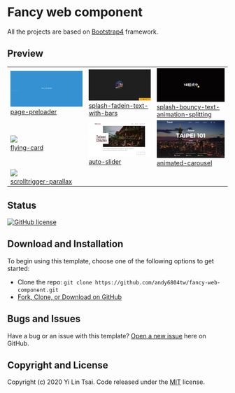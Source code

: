 # Fancy web component
All the projects are based on [Bootstrap4](http://startbootstrap.com/) framework.

## Preview

<table>
    <tbody>
        <tr>
            <td>
                <img src="page-preloader/screenshot/demo.gif" width="300px"><br>
                <a href="https://andy6804tw.github.io/fancy-web-component/page-preloader/" target="_blank">page-preloader</a>
            </td>
            <td>
                <img src="splash-fadein-text-with-bars/screenshot/demo.gif" width="300px"><br>
                <a href="https://andy6804tw.github.io/fancy-web-component/splash-fadein-text-with-bars" target="_blank">splash-fadein-text-with-bars</a>
            </td>
            <td>
                <img src="splash-bouncy-text-animation-splitting/screenshot/demo.gif" width="300px"><br>
                <a href="https://andy6804tw.github.io/fancy-web-component/splash-bouncy-text-animation-splitting" target="_blank">splash-bouncy-text-animation-splitting</a>
            </td>
        </tr>
        <tr>
            <td>
                <img src="flying-card/screenshot/demo.gif" width="300px"><br>
                <a href="https://andy6804tw.github.io/fancy-web-component/flying-card" target="_blank">flying-card</a>
             </td>
             <td>
                <img src="auto-slider/screenshot/demo.gif" width="300px"><br>
                <a href="https://andy6804tw.github.io/fancy-web-component/auto-slider" target="_blank">auto-slider</a>
             </td>
             <td>
                <img src="animated-carousel/screenshot/demo.gif" width="300px"><br>
                <a href="https://andy6804tw.github.io/fancy-web-component/animated-carousel" target="_blank">animated-carousel</a>
             </td>
        </tr>
        <tr>
            <td>
                <img src="scrolltrigger-parallax/screenshot/demo.gif" width="300px"><br>
                <a href="https://andy6804tw.github.io/fancy-web-component/scrolltrigger-parallax" target="_blank">scrolltrigger-parallax</a>
             </td>
        </tr>
    </tbody>
</table>

## Status

[![GitHub license](https://img.shields.io/badge/license-MIT-blue.svg)](https://github.com/andy6804tw/fancy-web-component/blob/master/LICENSE)

## Download and Installation

To begin using this template, choose one of the following options to get started:

-   Clone the repo: `git clone https://github.com/andy6804tw/fancy-web-component.git`
-   [Fork, Clone, or Download on GitHub](https://github.com/andy6804tw/fancy-web-component)

## Bugs and Issues

Have a bug or an issue with this template? [Open a new issue](https://github.com/andy6804tw/fancy-web-component/issues) here on GitHub.

## Copyright and License

Copyright (c) 2020 Yi Lin Tsai. Code released under the [MIT](https://github.com/andy6804tw/fancy-web-component/blob/master/LICENSE) license.
